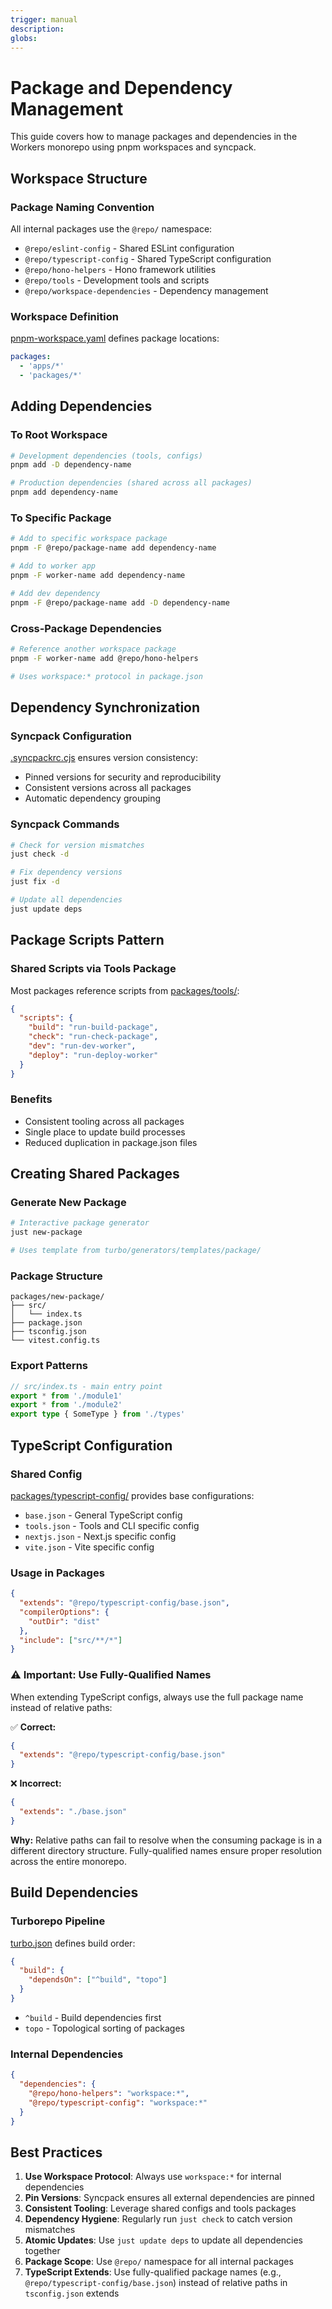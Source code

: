 ```yaml
---
trigger: manual
description:
globs:
---
```


# Package and Dependency Management

This guide covers how to manage packages and dependencies in the Workers monorepo using pnpm workspaces and syncpack.

## Workspace Structure

### Package Naming Convention

All internal packages use the `@repo/` namespace:

- `@repo/eslint-config` - Shared ESLint configuration
- `@repo/typescript-config` - Shared TypeScript configuration
- `@repo/hono-helpers` - Hono framework utilities
- `@repo/tools` - Development tools and scripts
- `@repo/workspace-dependencies` - Dependency management

### Workspace Definition

[pnpm-workspace.yaml](mdc:pnpm-workspace.yaml) defines package locations:

```yaml
packages:
  - 'apps/*'
  - 'packages/*'
```

## Adding Dependencies

### To Root Workspace

```bash
# Development dependencies (tools, configs)
pnpm add -D dependency-name

# Production dependencies (shared across all packages)
pnpm add dependency-name
```

### To Specific Package

```bash
# Add to specific workspace package
pnpm -F @repo/package-name add dependency-name

# Add to worker app
pnpm -F worker-name add dependency-name

# Add dev dependency
pnpm -F @repo/package-name add -D dependency-name
```

### Cross-Package Dependencies

```bash
# Reference another workspace package
pnpm -F worker-name add @repo/hono-helpers

# Uses workspace:* protocol in package.json
```

## Dependency Synchronization

### Syncpack Configuration

[.syncpackrc.cjs](mdc:.syncpackrc.cjs) ensures version consistency:

- Pinned versions for security and reproducibility
- Consistent versions across all packages
- Automatic dependency grouping

### Syncpack Commands

```bash
# Check for version mismatches
just check -d

# Fix dependency versions
just fix -d

# Update all dependencies
just update deps
```

## Package Scripts Pattern

### Shared Scripts via Tools Package

Most packages reference scripts from [packages/tools/](mdc:packages/tools):

```json
{
  "scripts": {
    "build": "run-build-package",
    "check": "run-check-package",
    "dev": "run-dev-worker",
    "deploy": "run-deploy-worker"
  }
}
```

### Benefits

- Consistent tooling across all packages
- Single place to update build processes
- Reduced duplication in package.json files

## Creating Shared Packages

### Generate New Package

```bash
# Interactive package generator
just new-package

# Uses template from turbo/generators/templates/package/
```

### Package Structure

```
packages/new-package/
├── src/
│   └── index.ts
├── package.json
├── tsconfig.json
└── vitest.config.ts
```

### Export Patterns

```typescript
// src/index.ts - main entry point
export * from './module1'
export * from './module2'
export type { SomeType } from './types'
```

## TypeScript Configuration

### Shared Config

[packages/typescript-config/](mdc:packages/typescript-config) provides base configurations:

- `base.json` - General TypeScript config
- `tools.json` - Tools and CLI specific config
- `nextjs.json` - Next.js specific config
- `vite.json` - Vite specific config

### Usage in Packages

```json
{
  "extends": "@repo/typescript-config/base.json",
  "compilerOptions": {
    "outDir": "dist"
  },
  "include": ["src/**/*"]
}
```

### ⚠️ Important: Use Fully-Qualified Names

When extending TypeScript configs, always use the full package name instead of relative paths:

✅ **Correct:**

```json
{
  "extends": "@repo/typescript-config/base.json"
}
```

❌ **Incorrect:**

```json
{
  "extends": "./base.json"
}
```

**Why:** Relative paths can fail to resolve when the consuming package is in a different directory structure. Fully-qualified names ensure proper resolution across the entire monorepo.

## Build Dependencies

### Turborepo Pipeline

[turbo.json](mdc:turbo.json) defines build order:

```json
{
  "build": {
    "dependsOn": ["^build", "topo"]
  }
}
```

- `^build` - Build dependencies first
- `topo` - Topological sorting of packages

### Internal Dependencies

```json
{
  "dependencies": {
    "@repo/hono-helpers": "workspace:*",
    "@repo/typescript-config": "workspace:*"
  }
}
```

## Best Practices

1. **Use Workspace Protocol**: Always use `workspace:*` for internal dependencies
2. **Pin Versions**: Syncpack ensures all external dependencies are pinned
3. **Consistent Tooling**: Leverage shared configs and tools packages
4. **Dependency Hygiene**: Regularly run `just check` to catch version mismatches
5. **Atomic Updates**: Use `just update deps` to update all dependencies together
6. **Package Scope**: Use `@repo/` namespace for all internal packages
7. **TypeScript Extends**: Use fully-qualified package names (e.g., `@repo/typescript-config/base.json`) instead of relative paths in `tsconfig.json` extends
